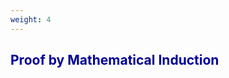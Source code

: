 ```yaml
---
weight: 4
---
```


## <span style="color:RGB(0,0,150"> Proof by Mathematical Induction </span> 
<br>